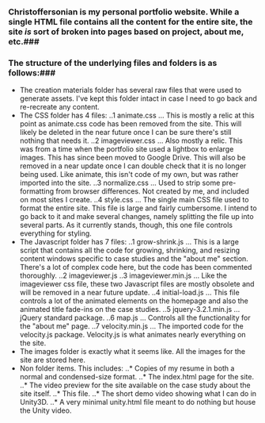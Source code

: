 ### Christoffersonian is my personal portfolio website. While a single HTML file contains all the content for the entire site, the site *is* sort of broken into pages based on project, about me, etc.###

### The structure of the underlying files and folders is as follows:###

* The creation materials folder has several raw files that were used to generate assets. I've kept this folder intact in case I need to go back and re-recreate any content.
* The CSS folder has 4 files:
..1 animate.css
... This is mostly a relic at this point as animate.css code has been removed from the site. This will likely be deleted in the near future once I can be sure there's still nothing that needs it.
..2 imageviewer.css
... Also mostly a relic. This was from a time when the portfolio site used a lightbox to enlarge images. This has since been moved to Google Drive. This will also be removed in a near update once I can double check that it is no longer being used. Like animate, this isn't code of my own, but was rather imported into the site.
..3 normalize.css
... Used to strip some pre-formatting from browser differences. Not created by me, and included on most sites I create.
..4 style.css
... The single main CSS file used to format the entire site. This file is large and fairly cumbersome. I intend to go back to it and make several changes, namely splitting the file up into several parts. As it currently stands, though, this one file controls everything for styling.
* The Javascript folder has 7 files:
..1 grow-shrink.js
... This is a large script that contains all the code for growing, shrinking, and resizing content windows specific to case studies and the "about me" section. There's a lot of complex code here, but the code has been commented thoroughly.
..2 imageviewer.js
..3 imageviewer.min.js
... Like the imageviewer css file, these two Javascript files are mostly obsolete and will be removed in a near future update.
..4 initial-load.js
... This file controls a lot of the animated elements on the homepage and also the animated title fade-ins on the case studies.
..5 jquery-3.2.1.min.js
... jQuery standard package.
..6 map.js
... Controls all the functionality for the "about me" page.
..7 velocity.min.js
... The imported code for the velocity.js package. Velocity.js is what animates nearly everything on the site.
* The images folder is exactly what it seems like. All the images for the site are stored here.
* Non folder items. This includes:
..* Copies of my resume in both a normal and condensed-size format.
..* The index.html page for the site.
..* The video preview for the site available on the case study about the site itself.
..* This file.
..* The short demo video showing what I can do in Unity3D.
..* A very minimal unity.html file meant to do nothing but house the Unity video.
